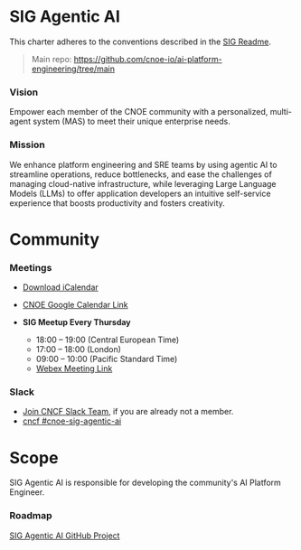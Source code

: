 # SIG Agentic AI

This charter adheres to the conventions described in the [SIG Readme](../README.md).

> Main repo: https://github.com/cnoe-io/ai-platform-engineering/tree/main

### Vision

Empower each member of the CNOE community with a personalized, multi-agent system (MAS) to meet their unique enterprise needs.

### Mission

We enhance platform engineering and SRE teams by using agentic AI to streamline operations, reduce bottlenecks, and ease the challenges of managing cloud-native infrastructure, while leveraging Large Language Models (LLMs) to offer application developers an intuitive self-service experience that boosts productivity and fosters creativity.

# Community

### Meetings

- [Download iCalendar](cnoe-agentic-ai-meeting-invite.ics)
- [CNOE Google Calendar Link](https://calendar.google.com/calendar/u/0/embed?src=064a2adfce866ccb02e61663a09f99147f22f06374e7a8994066bdc81e066986@group.calendar.google.com&ctz=America/Los_Angeles)

- **SIG Meetup Every Thursday**
    - 18:00 – 19:00 (Central European Time)
    - 17:00 – 18:00 (London)
    - 09:00 – 10:00 (Pacific Standard Time)
    - [Webex Meeting Link](https://go.webex.com/meet/cnoe)

### Slack
- [Join CNCF Slack Team](https://communityinviter.com/apps/cloud-native/cncf), if you are already not a member.
- [cncf #cnoe-sig-agentic-ai](https://cloud-native.slack.com/archives/C08N0AKR52S)

# Scope

SIG Agentic AI is responsible for developing the community's AI Platform Engineer.

### Roadmap
[SIG Agentic AI GitHub Project](https://github.com/orgs/cnoe-io/projects/9/views/1)

